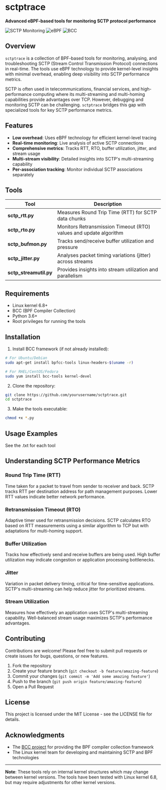# sctptrace

**Advanced eBPF-based tools for monitoring SCTP protocol performance**

![SCTP Monitoring](https://img.shields.io/badge/protocol-SCTP-blue)
![eBPF](https://img.shields.io/badge/technology-eBPF-orange)
![BCC](https://img.shields.io/badge/framework-BCC-green)

## Overview

`sctptrace` is a collection of BPF-based tools for monitoring, analysing, and troubleshooting SCTP (Stream Control Transmission Protocol) connections in real-time. The tools use eBPF technology to provide kernel-level insights with minimal overhead, enabling deep visibility into SCTP performance metrics.

SCTP is often used in telecommunications, financial services, and high-performance computing where its multi-streaming and multi-homing capabilities provide advantages over TCP. However, debugging and monitoring SCTP can be challenging. `sctptrace` bridges this gap with specialized tools for key SCTP performance metrics.

## Features

- **Low overhead**: Uses eBPF technology for efficient kernel-level tracing
- **Real-time monitoring**: Live analysis of active SCTP connections
- **Comprehensive metrics**: Tracks RTT, RTO, buffer utilization, jitter, and stream usage
- **Multi-stream visibility**: Detailed insights into SCTP's multi-streaming capability
- **Per-association tracking**: Monitor individual SCTP associations separately

## Tools

| Tool | Description |
|------|-------------|
| **sctp_rtt.py** | Measures Round Trip Time (RTT) for SCTP data chunks |
| **sctp_rto.py** | Monitors Retransmission Timeout (RTO) values and update algorithm |
| **sctp_bufmon.py** | Tracks send/receive buffer utilization and pressure |
| **sctp_jitter.py** | Analyses packet timing variations (jitter) across streams |
| **sctp_streamutil.py** | Provides insights into stream utilization and parallelism |

## Requirements

- Linux kernel 6.8+
- BCC (BPF Compiler Collection)
- Python 3.6+
- Root privileges for running the tools

## Installation

1. Install BCC framework (if not already installed):

```bash
# For Ubuntu/Debian
sudo apt-get install bpfcc-tools linux-headers-$(uname -r)

# For RHEL/CentOS/Fedora
sudo yum install bcc-tools kernel-devel
```

2. Clone the repository:

```bash
git clone https://github.com/yourusername/sctptrace.git
cd sctptrace
```

3. Make the tools executable:

```bash
chmod +x *.py
```

## Usage Examples

See the .txt for each tool

## Understanding SCTP Performance Metrics

### Round Trip Time (RTT)
Time taken for a packet to travel from sender to receiver and back. SCTP tracks RTT per destination address for path management purposes. Lower RTT values indicate better network performance.

### Retransmission Timeout (RTO)
Adaptive timer used for retransmission decisions. SCTP calculates RTO based on RTT measurements using a similar algorithm to TCP but with adaptations for multi-homing support.

### Buffer Utilization
Tracks how effectively send and receive buffers are being used. High buffer utilization may indicate congestion or application processing bottlenecks.

### Jitter
Variation in packet delivery timing, critical for time-sensitive applications. SCTP's multi-streaming can help reduce jitter for prioritized streams.

### Stream Utilization
Measures how effectively an application uses SCTP's multi-streaming capability. Well-balanced stream usage maximizes SCTP's performance advantages.

## Contributing

Contributions are welcome! Please feel free to submit pull requests or create issues for bugs, questions, or new features.

1. Fork the repository
2. Create your feature branch (`git checkout -b feature/amazing-feature`)
3. Commit your changes (`git commit -m 'Add some amazing feature'`)
4. Push to the branch (`git push origin feature/amazing-feature`)
5. Open a Pull Request

## License

This project is licensed under the MIT License - see the LICENSE file for details.

## Acknowledgments

- The [BCC project](https://github.com/iovisor/bcc) for providing the BPF compiler collection framework
- The Linux kernel team for developing and maintaining SCTP and BPF technologies

---

**Note**: These tools rely on internal kernel structures which may change between kernel versions. The tools have been tested with Linux kernel 6.8, but may require adjustments for other kernel versions.
